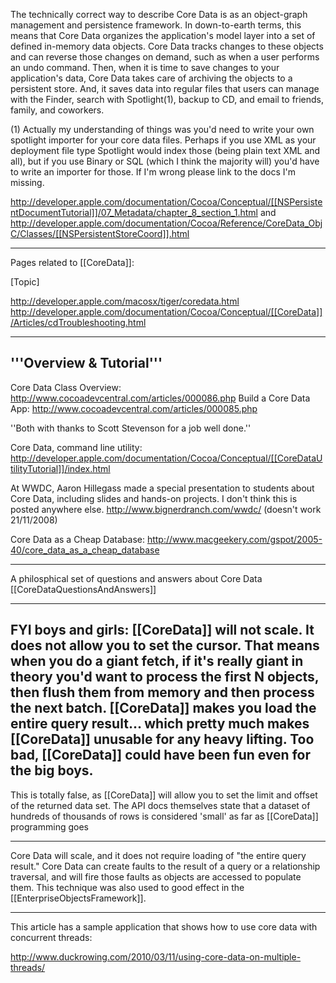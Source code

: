 The technically correct way to describe Core Data is as an object-graph management and persistence framework. In down-to-earth terms, this means that Core Data organizes the application's model layer into a set of defined in-memory data objects. Core Data tracks changes to these objects and can reverse those changes on demand, such as when a user performs an undo command. Then, when it is time to save changes to your application's data, Core Data takes care of archiving the objects to a persistent store. And, it saves data into regular files that users can manage with the Finder, search with Spotlight(1), backup to CD, and email to friends, family, and coworkers.

(1) Actually my understanding of things was you'd need to write your own spotlight importer for your core data files. Perhaps if you use XML as your deployment file type Spotlight would index those (being plain text XML and all), but if you use Binary or SQL (which I think the majority will) you'd have to write an importer for those. If I'm wrong please link to the docs I'm missing.

http://developer.apple.com/documentation/Cocoa/Conceptual/[[NSPersistentDocumentTutorial]]/07_Metadata/chapter_8_section_1.html
and
http://developer.apple.com/documentation/Cocoa/Reference/CoreData_ObjC/Classes/[[NSPersistentStoreCoord]].html

----
Pages related to [[CoreData]]:

[Topic]

http://developer.apple.com/macosx/tiger/coredata.html
http://developer.apple.com/documentation/Cocoa/Conceptual/[[CoreData]]/Articles/cdTroubleshooting.html
 
----

'''Overview & Tutorial'''
----

Core Data Class Overview: http://www.cocoadevcentral.com/articles/000086.php
Build a Core Data App: http://www.cocoadevcentral.com/articles/000085.php

''Both with thanks to Scott Stevenson for a job well done.''

Core Data, command line utility: http://developer.apple.com/documentation/Cocoa/Conceptual/[[CoreDataUtilityTutorial]]/index.html

At WWDC, Aaron Hillegass made a special presentation to students about Core Data, including slides and hands-on projects.  I don't think this is posted anywhere else.  http://www.bignerdranch.com/wwdc/ (doesn't work 21/11/2008)

Core Data as a Cheap Database: http://www.macgeekery.com/gspot/2005-40/core_data_as_a_cheap_database

----
A philosphical set of questions and answers about Core Data
[[CoreDataQuestionsAndAnswers]]

----
FYI boys and girls: [[CoreData]] will not scale.  It does not allow you to set the cursor.  That means when you do a giant fetch, if it's really giant in theory you'd want to process the first N objects, then flush them from memory and then process the next batch.  [[CoreData]] makes you load the entire query result... which pretty much makes [[CoreData]] unusable for any heavy lifting.  Too bad, [[CoreData]] could have been fun even for the big boys.
----
This is totally false, as [[CoreData]] will allow you to set the limit and offset of the returned data set. The API docs themselves state that a dataset of hundreds of thousands of rows is considered 'small' as far as [[CoreData]] programming goes

----
Core Data will scale, and it does not require loading of "the entire query result."  Core Data can create faults to the result of a query or a relationship traversal, and will fire those faults as objects are accessed to populate them.  This technique was also used to good effect in the [[EnterpriseObjectsFramework]].

----

This article has a sample application that shows how to use core data with concurrent threads:

http://www.duckrowing.com/2010/03/11/using-core-data-on-multiple-threads/